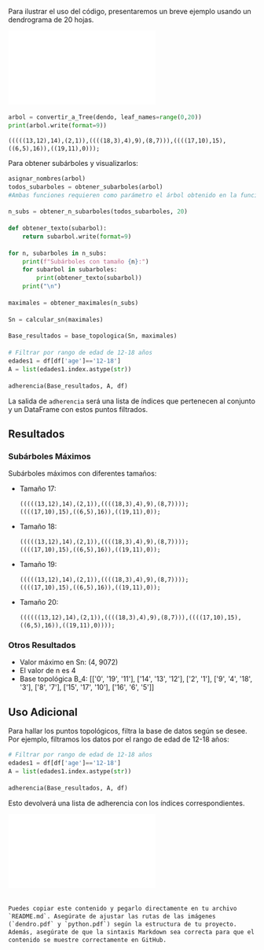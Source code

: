 
Para ilustrar el uso del código, presentaremos un breve ejemplo usando un dendrograma de 20 hojas.

![Dendrograma arbitrario con 20 hojas](READ_ME/dendro.pdf)

```python
arbol = convertir_a_Tree(dendo, leaf_names=range(0,20))
print(arbol.write(format=9))
```

```
(((((13,12),14),(2,1)),((((18,3),4),9),(8,7))),((((17,10),15),((6,5),16)),((19,11),0)));
```

Para obtener subárboles y visualizarlos:

```python
asignar_nombres(arbol)
todos_subarboles = obtener_subarboles(arbol)
#Ambas funciones requieren como parámetro el árbol obtenido en la función anterior

n_subs = obtener_n_subarboles(todos_subarboles, 20)

def obtener_texto(subarbol):
    return subarbol.write(format=9)

for n, subarboles in n_subs:
    print(f"Subárboles con tamaño {n}:")
    for subarbol in subarboles:
        print(obtener_texto(subarbol))
    print("\n")

maximales = obtener_maximales(n_subs)

Sn = calcular_sn(maximales)

Base_resultados = base_topologica(Sn, maximales)

# Filtrar por rango de edad de 12-18 años
edades1 = df[df['age']=='12-18']
A = list(edades1.index.astype(str))

adherencia(Base_resultados, A, df)
```

La salida de `adherencia` será una lista de índices que pertenecen al conjunto y un DataFrame con estos puntos filtrados.

## Resultados

### Subárboles Máximos

Subárboles máximos con diferentes tamaños:

- Tamaño 17:
  ```
  (((((13,12),14),(2,1)),((((18,3),4),9),(8,7))));
  ((((17,10),15),((6,5),16)),((19,11),0));
  ```

- Tamaño 18:
  ```
  (((((13,12),14),(2,1)),((((18,3),4),9),(8,7))));
  ((((17,10),15),((6,5),16)),((19,11),0));
  ```

- Tamaño 19:
  ```
  (((((13,12),14),(2,1)),((((18,3),4),9),(8,7))));
  ((((17,10),15),((6,5),16)),((19,11),0));
  ```

- Tamaño 20:
  ```
  ((((((13,12),14),(2,1)),((((18,3),4),9),(8,7))),((((17,10),15),((6,5),16)),((19,11),0))));
  ```

### Otros Resultados

- Valor máximo en Sn: (4, 9072)
- El valor de n es 4
- Base topológica B_4: [['0', '19', '11'], ['14', '13', '12'], ['2', '1'], ['9', '4', '18', '3'], ['8', '7'], ['15', '17', '10'], ['16', '6', '5']]

## Uso Adicional

Para hallar los puntos topológicos, filtra la base de datos según se desee. Por ejemplo, filtramos los datos por el rango de edad de 12-18 años:

```python
# Filtrar por rango de edad de 12-18 años
edades1 = df[df['age']=='12-18']
A = list(edades1.index.astype(str))

adherencia(Base_resultados, A, df)
```

Esto devolverá una lista de adherencia con los índices correspondientes.

![Python](READ_ME/python.pdf)
```

Puedes copiar este contenido y pegarlo directamente en tu archivo `README.md`. Asegúrate de ajustar las rutas de las imágenes (`dendro.pdf` y `python.pdf`) según la estructura de tu proyecto. Además, asegúrate de que la sintaxis Markdown sea correcta para que el contenido se muestre correctamente en GitHub.
